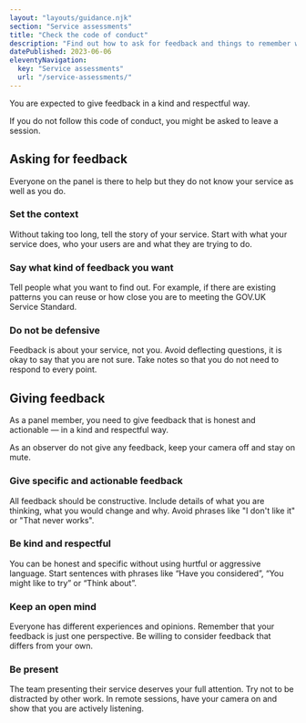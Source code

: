 ```yaml
---
layout: "layouts/guidance.njk"
section: "Service assessments"
title: "Check the code of conduct"
description: "Find out how to ask for feedback and things to remember when you give feedback."
datePublished: 2023-06-06
eleventyNavigation:
  key: "Service assessments"
  url: "/service-assessments/"
---
```


You are expected to give feedback in a kind and respectful way. 

If you do not follow this code of conduct, you might be asked to leave a session. 

## Asking for feedback 

Everyone on the panel is there to help but they do not know your service as well as you do. 

### Set the context 

Without taking too long, tell the story of your service. Start with what your service does, who your users are and what they are trying to do. 

### Say what kind of feedback you want

Tell people what you want to find out. For example, if there are existing patterns you can reuse or how close you are to meeting the GOV.UK Service Standard.

### Do not be defensive 

Feedback is about your service, not you. Avoid deflecting questions, it is okay to say that you are not sure. Take notes so that you do not need to respond to every point.

## Giving feedback 

As a panel member, you need to give feedback that is honest and actionable — in a kind and respectful way.  

As an observer do not give any feedback, keep your camera off and stay on mute.  

### Give specific and actionable feedback

All feedback should be constructive. Include details of what you are thinking, what you would change and why. Avoid phrases like "I don't like it" or "That never works".

### Be kind and respectful

You can be honest and specific without using hurtful or aggressive language. Start sentences with phrases like “Have you considered”, “You might like to try” or “Think about”.

### Keep an open mind 

Everyone has different experiences and opinions. Remember that your feedback is just one perspective. Be willing to consider feedback that differs from your own.

### Be present

The team presenting their service deserves your full attention. Try not to be distracted by other work. In remote sessions, have your camera on and show that you are actively listening.  
